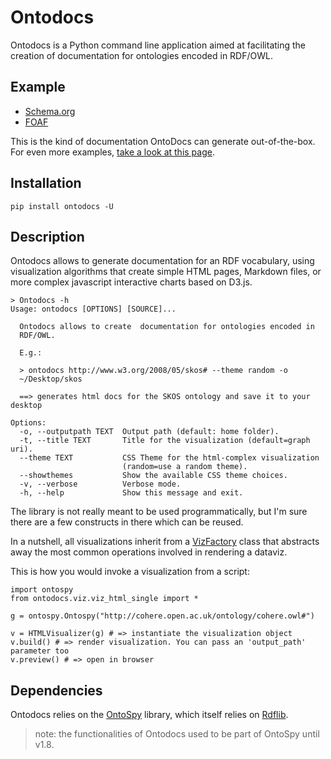 Ontodocs
=======================

Ontodocs is a Python command line application aimed at facilitating the creation of documentation for ontologies encoded in RDF/OWL.

Example
------------

- [Schema.org](http://www.michelepasin.org/support/ontospy-examples/schema_org_topbraidttl/index.html)
- [FOAF](http://www.michelepasin.org/support/ontospy-examples/foafrdf/index.html)

This is the kind of documentation OntoDocs can generate out-of-the-box. For even more examples,  [take a look at this page](http://www.michelepasin.org/support/ontospy-examples/index.html). 


Installation
------------

```
pip install ontodocs -U
```


Description
------------

Ontodocs allows to generate documentation for an RDF vocabulary, using visualization algorithms that create simple HTML pages, Markdown files, or more complex javascript interactive charts based on D3.js.

```
> Ontodocs -h
Usage: ontodocs [OPTIONS] [SOURCE]...

  Ontodocs allows to create  documentation for ontologies encoded in
  RDF/OWL.

  E.g.:

  > ontodocs http://www.w3.org/2008/05/skos# --theme random -o
  ~/Desktop/skos

  ==> generates html docs for the SKOS ontology and save it to your desktop

Options:
  -o, --outputpath TEXT  Output path (default: home folder).
  -t, --title TEXT       Title for the visualization (default=graph uri).
  --theme TEXT           CSS Theme for the html-complex visualization
                         (random=use a random theme).
  --showthemes           Show the available CSS theme choices.
  -v, --verbose          Verbose mode.
  -h, --help             Show this message and exit.
```

The library is not really meant to be used programmatically, but I'm sure there are a few constructs in there which can be reused.

In a nutshell, all visualizations inherit from a [VizFactory](https://github.com/lambdamusic/Ontodocs/blob/master/ontodocs/core/viz_factory.py) class that abstracts away the most common operations involved in rendering a dataviz.

This is how you would invoke a visualization from a script:

```
import ontospy
from ontodocs.viz.viz_html_single import *

g = ontospy.Ontospy("http://cohere.open.ac.uk/ontology/cohere.owl#")

v = HTMLVisualizer(g) # => instantiate the visualization object
v.build() # => render visualization. You can pass an 'output_path' parameter too
v.preview() # => open in browser

```


Dependencies
---------------
Ontodocs relies on the [OntoSpy](https://github.com/lambdamusic/Ontospy/wiki) library, which itself relies on [Rdflib](https://github.com/RDFLib/rdflib).

> note: the functionalities of Ontodocs used to be part of OntoSpy until v1.8.
